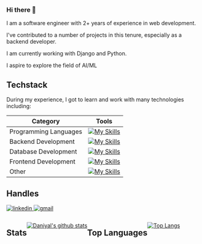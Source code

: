 ### Hi there 👋

I am a software engineer with 2+ years of experience in web development. 

I've contributed to a number of projects in this tenure, especially as a backend developer. 

I am currently working with Django and Python.

I aspire to explore the field of AI/ML

## Techstack
During my experience, I got to learn and work with many technologies including:

| Category              | Tools                                                                            |
|-----------------------|----------------------------------------------------------------------------------|
| Programming Languages | [![My Skills](https://skillicons.dev/icons?i=python,js)](https://skillicons.dev) |
| Backend Development   | [![My Skills](https://skillicons.dev/icons?i=django,nodejs,express)](https://skillicons.dev) |
| Database Development  | [![My Skills](https://skillicons.dev/icons?i=mysql,postgresql,mongodb,firebase)](https://skillicons.dev) |
| Frontend Development  | [![My Skills](https://skillicons.dev/icons?i=html,css,js,react,next,tailwind,bootstrap)](https://skillicons.dev) |
| Other                 | [![My Skills](https://skillicons.dev/icons?i=azure,git,github,gitlab,docker)](https://skillicons.dev) |

## Handles
<p>
  <a href="https://www.linkedin.com/in/daniyalaamir110/" target="_blank">
    <img src="https://img.shields.io/badge/LinkedIn-0077B5?style=for-the-badge&logo=linkedin&logoColor=white" alt="linkedin"/>
  </a>
  <a href="mailto:daniyal.amir110@gmail.com">
    <img src="https://img.shields.io/badge/gmail-D14836.svg?&style=for-the-badge&logo=gmail&logoColor=white" alt="gmail"/> 
  </a>
</p>

<div style="display: flex;">

## Stats
[![Daniyal's github stats](https://github-readme-stats.vercel.app/api?username=daniyalaamir110&show_icons=true&theme=dark&show=prs_merged_percentage)](https://github.com/anuraghazra/github-readme-stats)

## Top Languages
[![Top Langs](https://github-readme-stats.vercel.app/api/top-langs/?username=daniyalaamir110&layout=compact&theme=radical)](https://github.com/anuraghazra/github-readme-stats)
</div>

<!--
**daniyalaamir110/daniyalaamir110** is a ✨ _special_ ✨ repository because its `README.md` (this file) appears on your GitHub profile.

Here are some ideas to get you started:

- 🔭 I’m currently working on ...
- 🌱 I’m currently learning ...
- 👯 I’m looking to collaborate on ...
- 🤔 I’m looking for help with ...
- 💬 Ask me about ...
- 📫 How to reach me: ...
- 😄 Pronouns: ...
- ⚡ Fun fact: ...
-->
